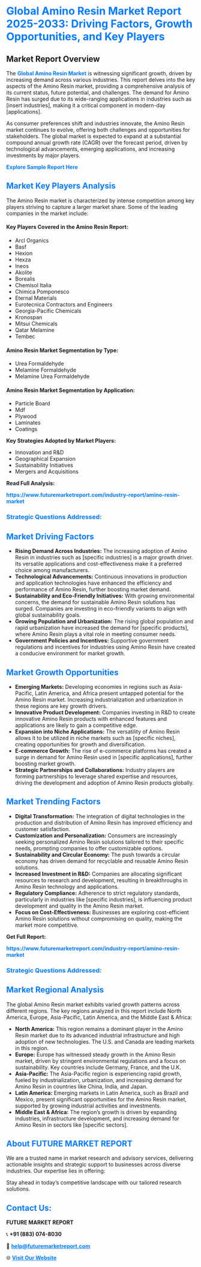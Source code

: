 <h1 style="color: #007BFF;">Global Amino Resin Market Report 2025-2033: Driving Factors, Growth Opportunities, and Key Players</h1>

<section id="overview">
<h2>Market Report Overview</h2>
<p>The <a href="https://www.futuremarketreport.com/industry-report/amino-resin-market" style="color: #007BFF; text-decoration: none;"><strong>Global Amino Resin Market</strong></a> is witnessing significant growth, driven by increasing demand across various industries. This report delves into the key aspects of the Amino Resin market, providing a comprehensive analysis of its current status, future potential, and challenges. The demand for Amino Resin has surged due to its wide-ranging applications in industries such as [insert industries], making it a critical component in modern-day [applications].</p>
<p>As consumer preferences shift and industries innovate, the Amino Resin market continues to evolve, offering both challenges and opportunities for stakeholders. The global market is expected to expand at a substantial compound annual growth rate (CAGR) over the forecast period, driven by technological advancements, emerging applications, and increasing investments by major players.</p>
</section>

<section id="overview">
<p><a href="https://www.futuremarketreport.com/request-sample/reportId=30358" style="color: #007BFF; text-decoration: none;"><strong>Explore Sample Report Here</strong></a></p>
</section>

<section id="key-players">
<h2 style="color: #007BFF;">Market Key Players Analysis</h2>
<p>The Amino Resin market is characterized by intense competition among key players striving to capture a larger market share. Some of the leading companies in the market include:</p>
<h4>Key Players Covered in the Amino Resin Report:</h4>
<ul><li>Arcl Organics</li><li>Basf</li><li>Hexion</li><li>Hexza</li><li>Ineos</li><li>Akolite</li><li>Borealis</li><li>Chemisol Italia</li><li>Chimica Pomponesco</li><li>Eternal Materials</li><li>Eurotecnica Contractors and Engineers</li><li>Georgia-Pacific Chemicals</li><li>Kronospan</li><li>Mitsui Chemicals</li><li>Qatar Melamine</li><li>Tembec</li></ul>
<h4>Amino Resin Market Segmentation by Type:</h4>
<ul><li>Urea Formaldehyde</li><li>Melamine Formaldehyde</li><li>Melamine Urea Formaldehyde</li></ul>

<h4>Amino Resin Market Segmentation by Application:</h4>
<ul><li>Particle Board</li><li>Mdf</li><li>Plywood</li><li>Laminates</li><li>Coatings</li></ul>
<p><strong>Key Strategies Adopted by Market Players:</strong></p>
<ul>
<li>Innovation and R&D</li>
<li>Geographical Expansion</li>
<li>Sustainability Initiatives</li>
<li>Mergers and Acquisitions</li>
</ul>
</section>

<section>
<p><strong>Read Full Analysis: </strong></p><a href="https://www.futuremarketreport.com/industry-report/amino-resin-market" style="color: #007BFF; text-decoration: none;"><strong>https://www.futuremarketreport.com/industry-report/amino-resin-market</strong></a>
<h3 style="color: #007BFF;">Strategic Questions Addressed:</h3>
</section>

<section id="driving-factors">
<h2 style="color: #007BFF;">Market Driving Factors</h2>
<ul>
<li><strong>Rising Demand Across Industries:</strong> The increasing adoption of Amino Resin in industries such as [specific industries] is a major growth driver. Its versatile applications and cost-effectiveness make it a preferred choice among manufacturers.</li>
<li><strong>Technological Advancements:</strong> Continuous innovations in production and application technologies have enhanced the efficiency and performance of Amino Resin, further boosting market demand.</li>
<li><strong>Sustainability and Eco-Friendly Initiatives:</strong> With growing environmental concerns, the demand for sustainable Amino Resin solutions has surged. Companies are investing in eco-friendly variants to align with global sustainability goals.</li>
<li><strong>Growing Population and Urbanization:</strong> The rising global population and rapid urbanization have increased the demand for [specific products], where Amino Resin plays a vital role in meeting consumer needs.</li>
<li><strong>Government Policies and Incentives:</strong> Supportive government regulations and incentives for industries using Amino Resin have created a conducive environment for market growth.</li>
</ul>
</section>

<section id="growth-opportunities">
<h2 style="color: #007BFF;">Market Growth Opportunities</h2>
<ul>
<li><strong>Emerging Markets:</strong> Developing economies in regions such as Asia-Pacific, Latin America, and Africa present untapped potential for the Amino Resin market. Increasing industrialization and urbanization in these regions are key growth drivers.</li>
<li><strong>Innovative Product Development:</strong> Companies investing in R&D to create innovative Amino Resin products with enhanced features and applications are likely to gain a competitive edge.</li>
<li><strong>Expansion into Niche Applications:</strong> The versatility of Amino Resin allows it to be utilized in niche markets such as [specific niches], creating opportunities for growth and diversification.</li>
<li><strong>E-commerce Growth:</strong> The rise of e-commerce platforms has created a surge in demand for Amino Resin used in [specific applications], further boosting market growth.</li>
<li><strong>Strategic Partnerships and Collaborations:</strong> Industry players are forming partnerships to leverage shared expertise and resources, driving the development and adoption of Amino Resin products globally.</li>
</ul>
</section>

<section id="trending-factors">
<h2 style="color: #007BFF;">Market Trending Factors</h2>
<ul>
<li><strong>Digital Transformation:</strong> The integration of digital technologies in the production and distribution of Amino Resin has improved efficiency and customer satisfaction.</li>
<li><strong>Customization and Personalization:</strong> Consumers are increasingly seeking personalized Amino Resin solutions tailored to their specific needs, prompting companies to offer customizable options.</li>
<li><strong>Sustainability and Circular Economy:</strong> The push towards a circular economy has driven demand for recyclable and reusable Amino Resin solutions.</li>
<li><strong>Increased Investment in R&D:</strong> Companies are allocating significant resources to research and development, resulting in breakthroughs in Amino Resin technology and applications.</li>
<li><strong>Regulatory Compliance:</strong> Adherence to strict regulatory standards, particularly in industries like [specific industries], is influencing product development and quality in the Amino Resin market.</li>
<li><strong>Focus on Cost-Effectiveness:</strong> Businesses are exploring cost-efficient Amino Resin solutions without compromising on quality, making the market more competitive.</li>
</ul>
</section>

<section>
<p><strong>Get Full Report: </strong></p><a href="https://www.futuremarketreport.com/industry-report/amino-resin-market" style="color: #007BFF; text-decoration: none;"><strong>https://www.futuremarketreport.com/industry-report/amino-resin-market</strong></a>
<h3 style="color: #007BFF;">Strategic Questions Addressed:</h3>
</section>


<section id="regional-analysis">
<h2 style="color: #007BFF;">Market Regional Analysis</h2>
<p>The global Amino Resin market exhibits varied growth patterns across different regions. The key regions analyzed in this report include North America, Europe, Asia-Pacific, Latin America, and the Middle East & Africa:</p>
<ul>
<li><strong>North America:</strong> This region remains a dominant player in the Amino Resin market due to its advanced industrial infrastructure and high adoption of new technologies. The U.S. and Canada are leading markets in this region.</li>
<li><strong>Europe:</strong> Europe has witnessed steady growth in the Amino Resin market, driven by stringent environmental regulations and a focus on sustainability. Key countries include Germany, France, and the U.K.</li>
<li><strong>Asia-Pacific:</strong> The Asia-Pacific region is experiencing rapid growth, fueled by industrialization, urbanization, and increasing demand for Amino Resin in countries like China, India, and Japan.</li>
<li><strong>Latin America:</strong> Emerging markets in Latin America, such as Brazil and Mexico, present significant opportunities for the Amino Resin market, supported by growing industrial activities and investments.</li>
<li><strong>Middle East & Africa:</strong> The region’s growth is driven by expanding industries, infrastructure development, and increasing demand for Amino Resin in sectors like [specific sectors].</li>
</ul>
</section>

<footer>
<h2 style="color: #007BFF;">About FUTURE MARKET REPORT</h2>
<p>We are a trusted name in market research and advisory services, delivering actionable insights and strategic support to businesses across diverse industries. Our expertise lies in offering:</p>

<p>Stay ahead in today’s competitive landscape with our tailored research solutions.</p>

<h2 style="color: #007BFF;">Contact Us:</h2>
<p><strong>FUTURE MARKET REPORT</strong></p>
<p>📞 <strong>+91 (883) 074-8030</strong></p>
<p>📧 <strong><a href="mailto:help@futuremarketreport.com" style="color: #007BFF;">help@futuremarketreport.com</a></strong></p>
<p>🌐 <strong><a href="https://www.futuremarketreport.com/" style="color: #007BFF;">Visit Our Website</a></strong></p>
</footer>